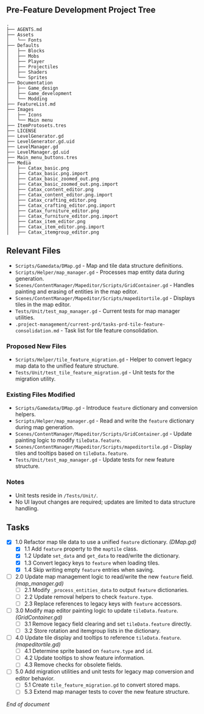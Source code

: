 ## Pre-Feature Development Project Tree
```
.
├── AGENTS.md
├── Assets
│   └── Fonts
├── Defaults
│   ├── Blocks
│   ├── Mobs
│   ├── Player
│   ├── Projectiles
│   ├── Shaders
│   └── Sprites
├── Documentation
│   ├── Game_design
│   ├── Game_development
│   └── Modding
├── FeatureList.md
├── Images
│   ├── Icons
│   └── Main menu
├── ItemProtosets.tres
├── LICENSE
├── LevelGenerator.gd
├── LevelGenerator.gd.uid
├── LevelManager.gd
├── LevelManager.gd.uid
├── Main_menu_buttons.tres
├── Media
│   ├── Catax_basic.png
│   ├── Catax_basic.png.import
│   ├── Catax_basic_zoomed_out.png
│   ├── Catax_basic_zoomed_out.png.import
│   ├── Catax_content_editor.png
│   ├── Catax_content_editor.png.import
│   ├── Catax_crafting_editor.png
│   ├── Catax_crafting_editor.png.import
│   ├── Catax_furniture_editor.png
│   ├── Catax_furniture_editor.png.import
│   ├── Catax_item_editor.png
│   ├── Catax_item_editor.png.import
│   ├── Catax_itemgroup_editor.png
```

## Relevant Files
- `Scripts/Gamedata/DMap.gd` - Map and tile data structure definitions.
- `Scripts/Helper/map_manager.gd` - Processes map entity data during generation.
- `Scenes/ContentManager/Mapeditor/Scripts/GridContainer.gd` - Handles painting and erasing of entities in the map editor.
- `Scenes/ContentManager/Mapeditor/Scripts/mapeditortile.gd` - Displays tiles in the map editor.
- `Tests/Unit/test_map_manager.gd` - Current tests for map manager utilities.
- `.project-management/current-prd/tasks-prd-tile-feature-consolidation.md` - Task list for tile feature consolidation.

### Proposed New Files
- `Scripts/Helper/tile_feature_migration.gd` - Helper to convert legacy map data to the unified feature structure.
- `Tests/Unit/test_tile_feature_migration.gd` - Unit tests for the migration utility.

### Existing Files Modified
- `Scripts/Gamedata/DMap.gd` - Introduce `feature` dictionary and conversion helpers.
- `Scripts/Helper/map_manager.gd` - Read and write the `feature` dictionary during map generation.
- `Scenes/ContentManager/Mapeditor/Scripts/GridContainer.gd` - Update painting logic to modify `tileData.feature`.
- `Scenes/ContentManager/Mapeditor/Scripts/mapeditortile.gd` - Display tiles and tooltips based on `tileData.feature`.
- `Tests/Unit/test_map_manager.gd` - Update tests for new feature structure.

### Notes
- Unit tests reside in `/Tests/Unit/`.
- No UI layout changes are required; updates are limited to data structure handling.

## Tasks
- [x] 1.0 Refactor map tile data to use a unified `feature` dictionary. *(DMap.gd)*
  - [x] 1.1 Add `feature` property to the `maptile` class.
  - [x] 1.2 Update `set_data` and `get_data` to read/write the dictionary.
  - [x] 1.3 Convert legacy keys to `feature` when loading tiles.
  - [x] 1.4 Skip writing empty `feature` entries when saving.
- [ ] 2.0 Update map management logic to read/write the new `feature` field. *(map_manager.gd)*
  - [ ] 2.1 Modify `_process_entities_data` to output `feature` dictionaries.
  - [ ] 2.2 Update removal helpers to check `feature.type`.
  - [ ] 2.3 Replace references to legacy keys with `feature` accessors.
- [ ] 3.0 Modify map editor painting logic to update `tileData.feature`. *(GridContainer.gd)*
  - [ ] 3.1 Remove legacy field clearing and set `tileData.feature` directly.
  - [ ] 3.2 Store rotation and itemgroup lists in the dictionary.
- [ ] 4.0 Update tile display and tooltips to reference `tileData.feature`. *(mapeditortile.gd)*
  - [ ] 4.1 Determine sprite based on `feature.type` and `id`.
  - [ ] 4.2 Update tooltips to show feature information.
  - [ ] 4.3 Remove checks for obsolete fields.
- [ ] 5.0 Add migration utilities and unit tests for legacy map conversion and editor behavior.
  - [ ] 5.1 Create `tile_feature_migration.gd` to convert stored maps.
  - [ ] 5.3 Extend map manager tests to cover the new feature structure.

*End of document*
